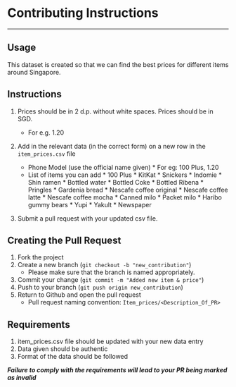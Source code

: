 # Contributing Instructions

---
## Usage
This dataset is created so that we can find the best prices for different items around Singapore.
## Instructions

1. Prices should be in 2 d.p. without white spaces. Prices should be in SGD.
      * For e.g. 1.20
2. Add in the relevant data (in the correct form) on a new row in the `item_prices.csv` file
      * Phone Model (use the official name given)
            * For eg: 100 Plus, 1.20
      * List of items you can add 
            * 100 Plus
            * KitKat
            * Snickers
            * Indomie
            * Shin ramen
            * Bottled water
            * Bottled Coke
            * Bottled Ribena
            * Pringles
            * Gardenia bread
            * Nescafe coffee original
            * Nescafe coffee latte
            * Nescafe coffee mocha
            * Canned milo
            * Packet milo
            * Haribo gummy bears
            * Yupi
            * Yakult
            * Newspaper

3. Submit a pull request with your updated csv file. 
## Creating the Pull Request

1. Fork the project
2. Create a new branch (`git checkout -b "new_contribution"`)
      * Please make sure that the branch is named appropriately. 
3. Commit your change (`git commit -m "Added new item & price"`)
4. Push to your branch (`git push origin new_contribution`)
5. Return to Github and open the pull request
      * Pull request naming convention: `Item_prices/<Description_Of_PR>`

## Requirements
1. item_prices.csv file should be updated with your new data entry
2. Data given should be authentic
3. Format of the data should be followed

**_Failure to comply with the requirements will lead to your PR being marked as invalid_**
